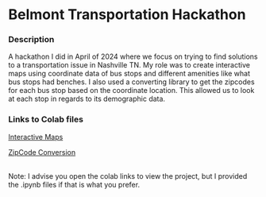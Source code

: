 # Belmont Transportation Hackathon
### Description
A hackathon I did in April of 2024 where we focus on trying to find solutions to a transportation issue in Nashville TN. My role was to create interactive maps using coordinate data of bus stops and different amenities like what bus stops had benches. I also used a converting library to get the zipcodes for each bus stop based on the coordinate location. This allowed us to look at each stop in regards to its demographic data.

### Links to Colab files
[Interactive Maps](https://colab.research.google.com/drive/1E13brTC_9cqC8JLx_lut01p94PnArLhs?usp=sharing 'Interactive Maps')

[ZipCode Conversion](https://colab.research.google.com/drive/1HxD4xdX1Dt8SHFlOqS_D6WkgE2bzoE-f?usp=sharing 'ZipCode Conversion')

<br>
Note: I advise you open the colab links to view the project, but I provided the .ipynb files if that is what you prefer.
